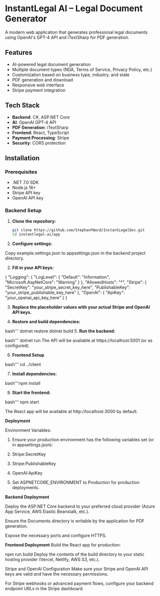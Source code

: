 # InstantLegal AI – Legal Document Generator

A modern web application that generates professional legal documents using OpenAI's GPT-4 API and iTextSharp for PDF generation.

## Features

- AI-powered legal document generation
- Multiple document types (NDA, Terms of Service, Privacy Policy, etc.)
- Customization based on business type, industry, and state
- PDF generation and download
- Responsive web interface
- Stripe payment integration

## Tech Stack

- **Backend**: C#, ASP.NET Core
- **AI**: OpenAI GPT-4 API
- **PDF Generation**: iTextSharp
- **Frontend**: React, TypeScript
- **Payment Processing**: Stripe
- **Security**: CORS protection

## Installation

### Prerequisites

- .NET 7.0 SDK
- Node.js 16+
- Stripe API key
- OpenAI API key

### Backend Setup

1. **Clone the repository:**

   ```bash
   git clone https://github.com/StephanFWard/InstantLegalDoc.git
   cd instantlegal-ai/app
   
2. **Configure settings:**

Copy example.settings.json to appsettings.json in the backend project directory.

2. **Fill in your API keys:**

{
  "Logging": {
    "LogLevel": {
      "Default": "Information",
      "Microsoft.AspNetCore": "Warning"
    }
  },
  "AllowedHosts": "*",
  "Stripe": {
    "SecretKey": "your_stripe_secret_key_here",
    "PublishableKey": "your_stripe_publishable_key_here"
  },
  "OpenAI": {
    "ApiKey": "your_openai_api_key_here"
  }
}

3. **Replace the placeholder values with your actual Stripe and OpenAI API keys.**

4. **Restore and build dependencies:**

  bash'''
  dotnet restore
  dotnet build
5. **Run the backend:**

  bash'''
  dotnet run
  The API will be available at https://localhost:5001 (or as configured).

6. **Frontend Setup**

  bash'''
  cd ../client
  
7. **Install dependencies:**

  bash'''npm install
  
8. **Start the frontend:**

  bash'''
  npm start
  
The React app will be available at http://localhost:3000 by default.

**Deployment**

Environment Variables:

1. Ensure your production environment has the following variables set (or in appsettings.json):

2. Stripe:SecretKey

3. Stripe:PublishableKey

4. OpenAI:ApiKey

5. Set ASPNETCORE_ENVIRONMENT to Production for production deployments.

**Backend Deployment**

Deploy the ASP.NET Core backend to your preferred cloud provider (Azure App Service, AWS Elastic Beanstalk, etc.).

Ensure the Documents directory is writable by the application for PDF generation.

Expose the necessary ports and configure HTTPS.

**Frontend Deployment**
Build the React app for production:

npm run build
Deploy the contents of the build directory to your static hosting provider (Vercel, Netlify, AWS S3, etc.).

Stripe and OpenAI Configuration
Make sure your Stripe and OpenAI API keys are valid and have the necessary permissions.

For Stripe webhooks or advanced payment flows, configure your backend endpoint URLs in the Stripe dashboard.
